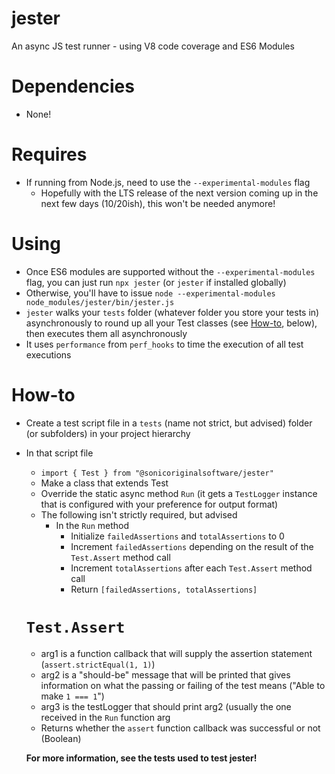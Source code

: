# jester
An async JS test runner - using V8 code coverage and ES6 Modules

# Dependencies
- None!

# Requires
- If running from Node.js, need to use the `--experimental-modules` flag
  - Hopefully with the LTS release of the next version coming up in the next few days (10/20ish), this won't be needed anymore!

# Using
- Once ES6 modules are supported without the `--experimental-modules` flag, you can just run `npx jester` (or `jester` if installed globally)
- Otherwise, you'll have to issue `node --experimental-modules node_modules/jester/bin/jester.js`
- `jester` walks your `tests` folder (whatever folder you store your tests in) asynchronously to round up all your Test classes (see [How-to](#How-to), below), then executes them all asynchronously
- It uses `performance` from `perf_hooks` to time the execution of all test executions

# How-to
- Create a test script file in a `tests` (name not strict, but advised) folder (or subfolders) in your project hierarchy
- In that script file
  - `import { Test } from "@sonicoriginalsoftware/jester"`
  - Make a class that extends Test
  - Override the static async method `Run` (it gets a `TestLogger` instance that is configured with your preference for output format)
  - The following isn't strictly required, but advised
    - In the `Run` method
      - Initialize `failedAssertions` and `totalAssertions` to 0
      - Increment `failedAssertions` depending on the result of the `Test.Assert` method call
      - Increment `totalAssertions` after each `Test.Assert` method call
      - Return `[failedAssertions, totalAssertions]`
  
  # `Test.Assert`
  - arg1 is a function callback that will supply the assertion statement (`assert.strictEqual(1, 1)`)
  - arg2 is a "should-be" message that will be printed that gives information on what the passing or failing of the test means ("Able to make `1 === 1`")
  - arg3 is the testLogger that should print arg2 (usually the one received in the `Run` function arg
  - Returns whether the `assert` function callback was successful or not (Boolean)
  
  **For more information, see the tests used to test jester!**

